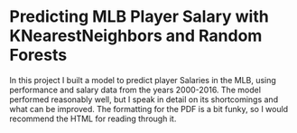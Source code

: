 # Predicting MLB Player Salary with KNearestNeighbors and Random Forests

In this project I built a model to predict player Salaries in the MLB, using performance and salary data from the years 2000-2016. The model performed reasonably well, but I speak in detail on its shortcomings and what can be improved. The formatting for the PDF is a bit funky, so I would recommend the HTML for reading through it.
